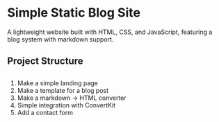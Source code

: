 # Simple Static Blog Site

A lightweight website built with HTML, CSS, and JavaScript, featuring a blog system with markdown support.

## Project Structure

##
1. Make a simple landing page
2. Make a template for a blog post
3. Make a markdown -> HTML converter
4. Simple integration with ConvertKit
5. Add a contact form